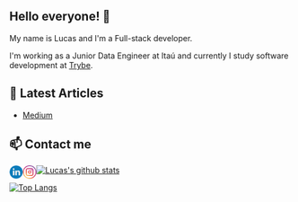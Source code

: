 ## Hello everyone! :wave:

My name is Lucas and I'm a Full-stack developer.

I'm working as a Junior Data Engineer at Itaú and currently I study software development at [Trybe](https://www.betrybe.com/).

## :newspaper: Latest Articles

- [Medium](https://medium.com/@lucasstaroscky/o-impacto-do-autoconhecimento-no-desenvolvimento-de-soft-skills-26a1e32544ba)

## :mailbox: Contact me 

<a href="https://www.linkedin.com/in/lucas-staroscky/">
<img src="https://github.com/lucastaroscky/lucastaroscky/blob/master/assets/linkedin-icon.png"  align="left" width="24px" heigh="24px" />
</a>

<a href="https://www.instagram.com/lucastaroscky">
<img src="https://github.com/lucastaroscky/lucastaroscky/blob/master/assets/instagram-icon.png" align="left" width="24px" heigh="24px" />
</a>

[![Lucas's github stats](https://github-readme-stats.vercel.app/api?username=lucastaroscky&show_icons=true&&hide=stars)](https://github.com/anuraghazra/github-readme-stats)


[![Top Langs](https://github-readme-stats.vercel.app/api/top-langs/?username=lucastaroscky&layout=compact)](https://github.com/anuraghazra/github-readme-stats)
